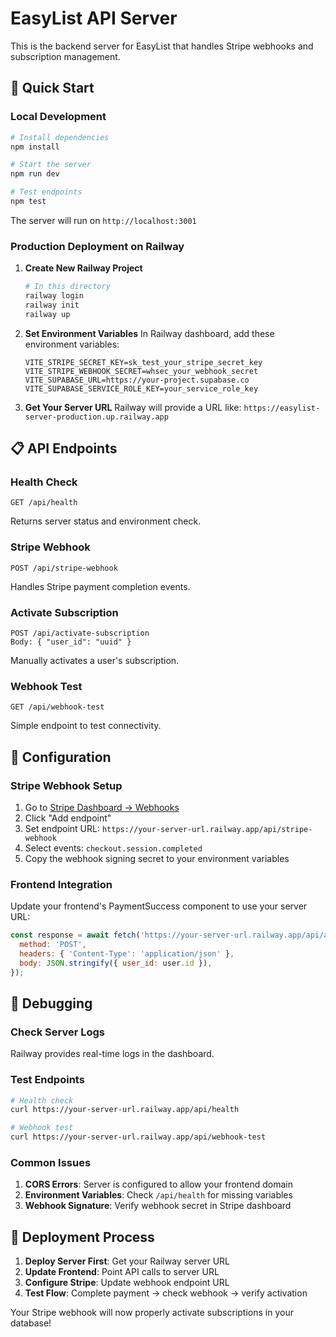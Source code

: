 # EasyList API Server

This is the backend server for EasyList that handles Stripe webhooks and subscription management.

## 🚀 Quick Start

### Local Development

```bash
# Install dependencies
npm install

# Start the server
npm run dev

# Test endpoints
npm test
```

The server will run on `http://localhost:3001`

### Production Deployment on Railway

1. **Create New Railway Project**
   ```bash
   # In this directory
   railway login
   railway init
   railway up
   ```

2. **Set Environment Variables**
   In Railway dashboard, add these environment variables:
   ```
   VITE_STRIPE_SECRET_KEY=sk_test_your_stripe_secret_key
   VITE_STRIPE_WEBHOOK_SECRET=whsec_your_webhook_secret
   VITE_SUPABASE_URL=https://your-project.supabase.co
   VITE_SUPABASE_SERVICE_ROLE_KEY=your_service_role_key
   ```

3. **Get Your Server URL**
   Railway will provide a URL like: `https://easylist-server-production.up.railway.app`

## 📋 API Endpoints

### Health Check
```
GET /api/health
```
Returns server status and environment check.

### Stripe Webhook
```
POST /api/stripe-webhook
```
Handles Stripe payment completion events.

### Activate Subscription
```
POST /api/activate-subscription
Body: { "user_id": "uuid" }
```
Manually activates a user's subscription.

### Webhook Test
```
GET /api/webhook-test
```
Simple endpoint to test connectivity.

## 🔧 Configuration

### Stripe Webhook Setup

1. Go to [Stripe Dashboard → Webhooks](https://dashboard.stripe.com/webhooks)
2. Click "Add endpoint"
3. Set endpoint URL: `https://your-server-url.railway.app/api/stripe-webhook`
4. Select events: `checkout.session.completed`
5. Copy the webhook signing secret to your environment variables

### Frontend Integration

Update your frontend's PaymentSuccess component to use your server URL:

```javascript
const response = await fetch('https://your-server-url.railway.app/api/activate-subscription', {
  method: 'POST',
  headers: { 'Content-Type': 'application/json' },
  body: JSON.stringify({ user_id: user.id }),
});
```

## 🐛 Debugging

### Check Server Logs
Railway provides real-time logs in the dashboard.

### Test Endpoints
```bash
# Health check
curl https://your-server-url.railway.app/api/health

# Webhook test
curl https://your-server-url.railway.app/api/webhook-test
```

### Common Issues

1. **CORS Errors**: Server is configured to allow your frontend domain
2. **Environment Variables**: Check `/api/health` for missing variables
3. **Webhook Signature**: Verify webhook secret in Stripe dashboard

## 🔄 Deployment Process

1. **Deploy Server First**: Get your Railway server URL
2. **Update Frontend**: Point API calls to server URL
3. **Configure Stripe**: Update webhook endpoint URL
4. **Test Flow**: Complete payment → check webhook → verify activation

Your Stripe webhook will now properly activate subscriptions in your database!
